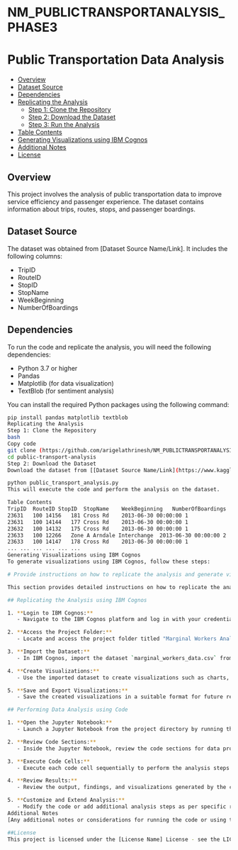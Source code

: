 # NM_PUBLICTRANSPORTANALYSIS_PHASE3
# Public Transportation Data Analysis

- [Overview](#overview)
- [Dataset Source](#dataset-source)
- [Dependencies](#dependencies)
- [Replicating the Analysis](#replicating-the-analysis)
  - [Step 1: Clone the Repository](#step-1-clone-the-repository)
  - [Step 2: Download the Dataset](#step-2-download-the-dataset)
  - [Step 3: Run the Analysis](#step-3-run-the-analysis)
- [Table Contents](#table-contents)
- [Generating Visualizations using IBM Cognos](#generating-visualizations-using-ibm-cognos)
- [Additional Notes](#additional-notes)
- [License](#license)

## Overview

This project involves the analysis of public transportation data to improve service efficiency and passenger experience. The dataset contains information about trips, routes, stops, and passenger boardings.

## Dataset Source

The dataset was obtained from [Dataset Source Name/Link]. It includes the following columns:

- TripID
- RouteID
- StopID
- StopName
- WeekBeginning
- NumberOfBoardings

## Dependencies

To run the code and replicate the analysis, you will need the following dependencies:

- Python 3.7 or higher
- Pandas
- Matplotlib (for data visualization)
- TextBlob (for sentiment analysis)

You can install the required Python packages using the following command:

```bash
pip install pandas matplotlib textblob
Replicating the Analysis
Step 1: Clone the Repository
bash
Copy code
git clone (https://github.com/arigelathrinesh/NM_PUBLICTRANSPORTANALYSIS_PHASE3)
cd public-transport-analysis
Step 2: Download the Dataset
Download the dataset from [[Dataset Source Name/Link](https://www.kaggle.com/datasets/rednivrug/unisys?select=20140711.CSV)] and place it in the data/ directory.

python public_transport_analysis.py
This will execute the code and perform the analysis on the dataset.

Table Contents
TripID	RouteID	StopID	StopName	WeekBeginning	NumberOfBoardings
23631	100	14156	181 Cross Rd	2013-06-30 00:00:00	1
23631	100	14144	177 Cross Rd	2013-06-30 00:00:00	1
23632	100	14132	175 Cross Rd	2013-06-30 00:00:00	1
23633	100	12266	Zone A Arndale Interchange	2013-06-30 00:00:00	2
23633	100	14147	178 Cross Rd	2013-06-30 00:00:00	1
...	...	...	...	...	...
Generating Visualizations using IBM Cognos
To generate visualizations using IBM Cognos, follow these steps:

# Provide instructions on how to replicate the analysis and generate visualizations using IBM Cognos and perform data analysis using code

This section provides detailed instructions on how to replicate the analysis and generate visualizations using IBM Cognos, as well as perform data analysis using code.

## Replicating the Analysis using IBM Cognos

1. **Login to IBM Cognos:**
   - Navigate to the IBM Cognos platform and log in with your credentials.

2. **Access the Project Folder:**
   - Locate and access the project folder titled "Marginal Workers Analysis".

3. **Import the Dataset:**
   - In IBM Cognos, import the dataset `marginal_workers_data.csv` from the project folder.

4. **Create Visualizations:**
   - Use the imported dataset to create visualizations such as charts, graphs, and tables based on your analysis requirements.

5. **Save and Export Visualizations:**
   - Save the created visualizations in a suitable format for future reference or inclusion in reports.

## Performing Data Analysis using Code

1. **Open the Jupyter Notebook:**
   - Launch a Jupyter Notebook from the project directory by running the command `jupyter notebook Marginal_Workers_Analysis.ipynb`.

2. **Review Code Sections:**
   - Inside the Jupyter Notebook, review the code sections for data processing, exploratory data analysis, and visualization.

3. **Execute Code Cells:**
   - Execute each code cell sequentially to perform the analysis steps described in the respective code comments.

4. **Review Results:**
   - Review the output, findings, and visualizations generated by the code.

5. **Customize and Extend Analysis:**
   - Modify the code or add additional analysis steps as per specific requirements or research goals.
Additional Notes
[Any additional notes or considerations for running the code or using the dataset]

##License
This project is licensed under the [License Name] License - see the LICENSE file for details.

